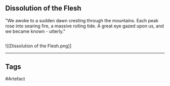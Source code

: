 ## Dissolution of the Flesh
"We awoke to a sudden dawn cresting through the mountains.
Each peak rose into searing fire, a massive roiling tide.
A great eye gazed upon us, and we became known - utterly."
## 
![[Dissolution of the Flesh.png]]

---
## Tags
#Artefact